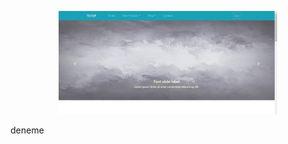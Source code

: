 <p align="center">
  <img src="https://github.com/ht1625/example_webpage/blob/main/images/homepage_skeletone1.png" width="350">
</p>
deneme
